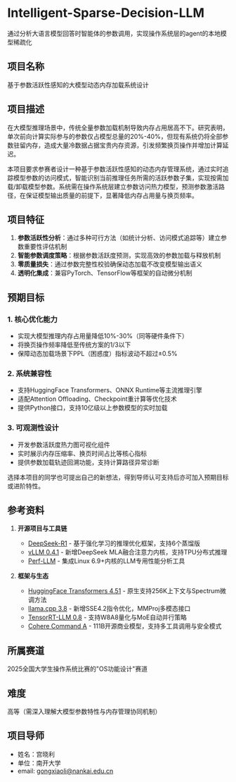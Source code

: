 # Intelligent-Sparse-Decision-LLM
通过分析大语言模型回答时智能体的参数调用，实现操作系统层的agent的本地模型稀疏化
## 项目名称
基于参数活跃性感知的大模型动态内存加载系统设计

## 项目描述
在大模型推理场景中，传统全量参数加载机制导致内存占用居高不下。研究表明，单次前向计算实际参与的参数仅占模型总量的20%-40%，但现有系统仍将全部参数驻留内存，造成大量冷数据占据宝贵内存资源，引发频繁换页操作并增加计算延迟。

本项目要求参赛者设计一种基于参数活跃性感知的动态内存管理系统，通过实时追踪模型参数的访问模式，智能识别当前推理任务所需的活跃参数子集，实现按需加载/卸载模型参数。系统需在操作系统层建立参数访问热力模型，预测参数激活路径，在保证模型输出质量的前提下，显著降低内存占用量与换页频率。

## 项目特征
1. **参数活跃性分析**：通过多种可行方法（如统计分析、访问模式追踪等）建立参数重要性评估机制
2. **智能参数调度策略**：根据参数活跃度预测，实现高效的参数加载与释放机制
3. **零质量损失**：通过参数完整性校验确保动态加载不改变模型输出语义
4. **透明化集成**：兼容PyTorch、TensorFlow等框架的自动微分机制

## 预期目标
### 1. 核心优化能力
- 实现大模型推理内存占用量降低10%-30%（同等硬件条件下）
- 将换页操作频率降低至传统方案的1/3以下
- 保障动态加载场景下PPL（困惑度）指标波动不超过±0.5%

### 2. 系统兼容性
- 支持HuggingFace Transformers、ONNX Runtime等主流推理引擎
- 适配Attention Offloading、Checkpoint重计算等优化技术
- 提供Python接口，支持10亿级以上参数模型的实时加载

### 3. 可观测性设计
- 开发参数活跃度热力图可视化组件
- 实时展示内存压缩率、换页时间占比等核心指标
- 提供参数加载轨迹回溯功能，支持计算路径异常诊断

选择本项目的同学也可提出自己的新想法，得到导师认可支持后亦可加入预期目标或进阶特性。

## 参考资料

1. **开源项目与工具链**
   - [DeepSeek-R1](https://huggingface.co/deepseek-ai) - 基于强化学习的推理优化框架，支持6个蒸馏版
   - [vLLM 0.4.1](https://github.com/vllm-project/vllm) - 新增DeepSeek MLA融合注意力内核，支持TPU分布式推理
   - [Perf-LLM](https://perf.wiki.kernel.org/) - 集成Linux 6.9+内核的LLM专用性能分析工具

2. **框架与生态**
   - [HuggingFace Transformers 4.51](https://github.com/huggingface/transformers) - 原生支持256K上下文与Spectrum微调方法
   - [llama.cpp 3.8](https://github.com/ggerganov/llama.cpp) - 新增SSE4.2指令优化，MMProj多模态接口
   - [TensorRT-LLM 0.8](https://github.com/NVIDIA/TensorRT-LLM) - 支持W8A8量化与MoE自动并行策略
   - [Cohere Command A](https://cohere.com) - 111B开源商业模型，支持多工具调用与安全模式 

## 所属赛道
2025全国大学生操作系统比赛的"OS功能设计"赛道

## 难度
高等（需深入理解大模型参数特性与内存管理协同机制）

## 项目导师
- 姓名：宫晓利
- 单位：南开大学
- email: gongxiaoli@nankai.edu.cn
